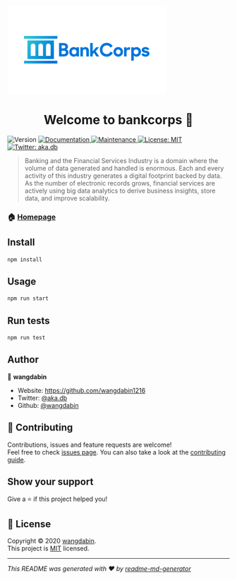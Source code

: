  ![image](https://github.com/wangdabin1216/bankcorps/raw/master/large_bankcorps_0.png)
<h1 align="center">Welcome to bankcorps 👋</h1>
<p>
  <img alt="Version" src="https://img.shields.io/badge/version-1.0.0-blue.svg?cacheSeconds=2592000" />
  <a href="https://github.com/wangdabin1216/bankcorps#redmine" target="_blank">
    <img alt="Documentation" src="https://img.shields.io/badge/documentation-yes-brightgreen.svg" />
  </a>
  <a href="https://github.com/kefranabg/readme-md-generator/graphs/commit-activity" target="_blank">
    <img alt="Maintenance" src="https://img.shields.io/badge/Maintained%3F-yes-green.svg" />
  </a>
  <a href="https://github.com/kefranabg/readme-md-generator/blob/master/LICENSE" target="_blank">
    <img alt="License: MIT" src="https://img.shields.io/github/license/wangdabin/bankcorps" />
  </a>
  <a href="https://twitter.com/aka.db" target="_blank">
    <img alt="Twitter: aka.db" src="https://img.shields.io/twitter/follow/aka.db.svg?style=social" />
  </a>
</p>

> Banking and the Financial Services Industry is a domain where the volume of data generated and handled is enormous. Each and every activity of this industry generates a digital footprint backed by data. As the number of electronic records grows, financial services are actively using big data analytics to derive business insights, store data, and improve scalability.

### 🏠 [Homepage](https://github.com/wangdabin1216/bankcorps#redmine)

## Install

```sh
npm install
```

## Usage

```sh
npm run start
```

## Run tests

```sh
npm run test
```

## Author

👤 **wangdabin**

* Website: https://github.com/wangdabin1216
* Twitter: [@aka.db](https://twitter.com/aka.db)
* Github: [@wangdabin](https://github.com/wangdabin)

## 🤝 Contributing

Contributions, issues and feature requests are welcome!<br />Feel free to check [issues page](https://github.com/kefranabg/readme-md-generator/issues). You can also take a look at the [contributing guide](https://github.com/kefranabg/readme-md-generator/blob/master/CONTRIBUTING.md).

## Show your support

Give a ⭐️ if this project helped you!

## 📝 License

Copyright © 2020 [wangdabin](https://github.com/wangdabin).<br />
This project is [MIT](https://github.com/kefranabg/readme-md-generator/blob/master/LICENSE) licensed.

***
_This README was generated with ❤️ by [readme-md-generator](https://github.com/kefranabg/readme-md-generator)_
